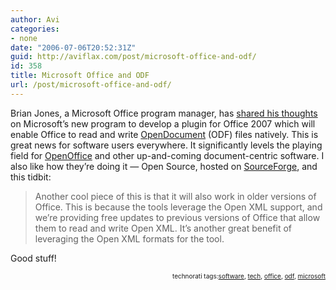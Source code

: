 ```yaml
---
author: Avi
categories:
- none
date: "2006-07-06T20:52:31Z"
guid: http://aviflax.com/post/microsoft-office-and-odf/
id: 358
title: Microsoft Office and ODF
url: /post/microsoft-office-and-odf/
---
```

Brian Jones, a Microsoft Office program manager, has [shared his thoughts](http://blogs.msdn.com/brian_jones/archive/2006/07/05/657510.aspx) on Microsoft&#8217;s new program to develop a plugin for Office 2007 which will enable Office to read and write [OpenDocument](http://en.wikipedia.org/wiki/OpenDocument) (ODF) files natively. This is great news for software users everywhere. It significantly levels the playing field for [OpenOffice](http://openoffice.org) and other up-and-coming document-centric software. I also like how they&#8217;re doing it &#8212; Open Source, hosted on [SourceForge](http://sourceforge.net/projects/odf-converter), and this tidbit:

> Another cool piece of this is that it will also work in older versions of Office. This is because the tools leverage the Open XML support, and we&#8217;re providing free updates to previous versions of Office that allow them to read and write Open XML. It&#8217;s another great benefit of leveraging the Open XML formats for the tool.

Good stuff!

<!-- technorati tags begin -->

<p style="font-size:10px;text-align:right;">
  technorati tags:<a href="http://technorati.com/tag/software" rel="tag">software</a>, <a href="http://technorati.com/tag/tech" rel="tag">tech</a>, <a href="http://technorati.com/tag/office" rel="tag">office</a>, <a href="http://technorati.com/tag/odf" rel="tag">odf</a>, <a href="http://technorati.com/tag/microsoft" rel="tag">microsoft</a>
</p>

<!-- technorati tags end -->